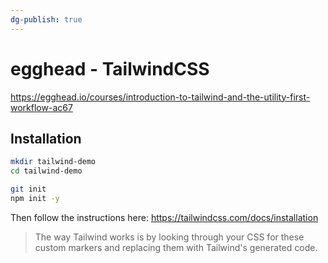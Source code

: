 ```yaml
---
dg-publish: true
---
```

# egghead - TailwindCSS

<https://egghead.io/courses/introduction-to-tailwind-and-the-utility-first-workflow-ac67>

## Installation

```sh
mkdir tailwind-demo
cd tailwind-demo

git init
npm init -y
```

Then follow the instructions here: <https://tailwindcss.com/docs/installation>

> The way Tailwind works is by looking through your CSS for these custom markers and replacing them with Tailwind's generated code.


